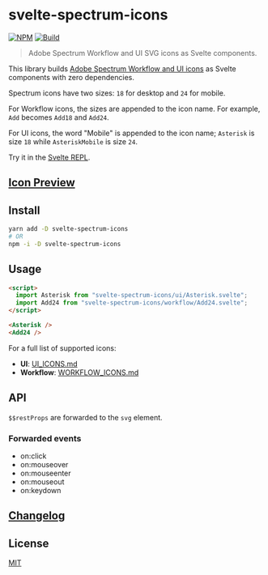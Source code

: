 # svelte-spectrum-icons

[![NPM][npm]][npm-url]
[![Build][build]][build-badge]

> Adobe Spectrum Workflow and UI SVG icons as Svelte components.

This library builds [Adobe Spectrum Workflow and UI icons](https://spectrum.adobe.com/page/icons/) as Svelte components with zero dependencies.

Spectrum icons have two sizes: `18` for desktop and `24` for mobile.

For Workflow icons, the sizes are appended to the icon name. For example, `Add` becomes `Add18` and `Add24`.

For UI icons, the word "Mobile" is appended to the icon name; `Asterisk` is size `18` while `AsteriskMobile` is size `24`.

Try it in the [Svelte REPL](https://svelte.dev/repl/8b2c2ef9ad68426bb320d455026b666e?version=3.24.1).

## [Icon Preview](https://metonym.github.io/svelte-spectrum-icons/)

## Install

```sh
yarn add -D svelte-spectrum-icons
# OR
npm -i -D svelte-spectrum-icons
```

## Usage

```html
<script>
  import Asterisk from "svelte-spectrum-icons/ui/Asterisk.svelte";
  import Add24 from "svelte-spectrum-icons/workflow/Add24.svelte";
</script>

<Asterisk />
<Add24 />
```

For a full list of supported icons:

- **UI**: [UI_ICONS.md](UI_ICONS.md)
- **Workflow**: [WORKFLOW_ICONS.md](WORKFLOW_ICONS.md)

## API

`$$restProps` are forwarded to the `svg` element.

### Forwarded events

- on:click
- on:mouseover
- on:mouseenter
- on:mouseout
- on:keydown

## [Changelog](CHANGELOG.md)

## License

[MIT](LICENSE)

[npm]: https://img.shields.io/npm/v/svelte-spectrum-icons.svg?color=blue
[npm-url]: https://npmjs.com/package/svelte-spectrum-icons
[build]: https://travis-ci.com/metonym/svelte-spectrum-icons.svg?branch=master
[build-badge]: https://travis-ci.com/metonym/svelte-spectrum-icons
